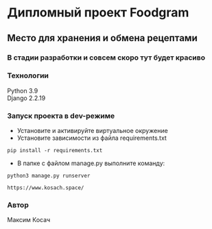 # Дипломный проект Foodgram
## Место для хранения и обмена рецептами
### В стадии разработки и совсем скоро тут будет красиво
### Технологии
Python 3.9 \
Django 2.2.19
### Запуск проекта в dev-режиме
- Установите и активируйте виртуальное окружение
- Установите зависимости из файла requirements.txt
```
pip install -r requirements.txt
``` 
- В папке с файлом manage.py выполните команду:
```
python3 manage.py runserver
```
```
https://www.kosach.space/
```
### Автор
Максим Косач


